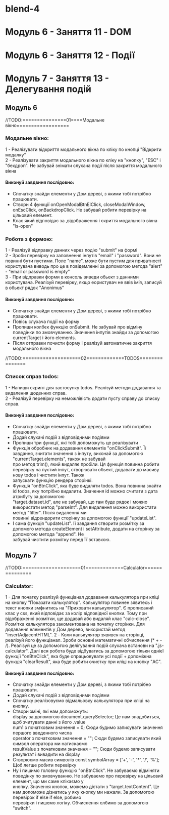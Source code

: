 # blend-4

# Модуль 6 - Заняття 11 - DOM

# Модуль 6 - Заняття 12 - Події

# Модуль 7 - Заняття 13 - Делегування подій

## Модуль 6

//TODO:===============01====Модальне вікно==================

### Модальне вікно:

1 - Реалізувати відкриття модального вікна по кліку по кнопці "Відкрити модалку"  
 2 - Реалізувати закриття модального вікна по кліку на "кнопку", "ESC" і "бекдроп". Не забувай знімати слухача події після закриття модального вікна

#### Виконуй завдвння послідовно:

- Спочатку знайди елементи у Дом дереві, з якими тобі потрібно працювати.
- Створи 4 функції onOpenModalBtnElClick, closeModalWindow, onEscClick, onBackdropClick. Не забувай робити перевірку на цільовий елемент.
- Клас який відповідає за ,відображення і скриття модального вікна "is-open"

### Робота з формою:

1 - Реалізуй відправку данних через подію "submit" на формі  
2 - Зроби перевірку на заповнення інпутів "email" і "password". Вони не повинні бути пустими. Поле "name", може бути пустим для приватності користувача
виводь про це в повідемленні за допомогою метода "alert" - "email or password is empty"  
3 - При відправки форми в консоль виведи обьект з данними користувача. Реалізуй перевірку, якщо еористувач не ввів імʼя, записуй в обьект рядок "Anonimus"

#### Виконуй завдвння послідовно:

- Спочатку знайди елементи у Дом дереві, з якими тобі потрібно працювати.
- Повісь слухача події на форму
- Пропиши колбєк функцію onSubmit. Не забувай про відміну поведінки по змовчуванню. Значення інпутів знайди за допомогою currentTarget і його elements.
- Після отправки почисти форму і реалізуй автоматичне закриття модального вікна

//TODO:====================02=============TODOS===============

### Список справ todos:

1 - Напиши скрипт для застосунку todos. Реалізуй методи додавання та видалення щоденних справ.  
 2 - Реалізуй перевірку на неможлівість додати пусту справу до списку справ.

#### Виконуй завдвння послідовно:

- Спочатку знайди елементи у Дом дереві, з якими тобі потрібно працювати.
- Додай слухачі подій з відповідними подіями
- Пропиши три функції, які тобі допоможуть це реалізувати
- Функція обробник на додавання елементів "onClickSubmit". Її завдання, зчитати значення з інпуту, виконай за допомогою "currentTarget.elements", також не забувай  
  про метод trim(), який видаляє пробіли. Ця функція повинна робити перевірку на пустий інпут, створювати обьект, додавати до масиву нову todos і чистити інпут. Також  
  запускати функцію рендера сторінкі.
- Функція "onBtnClick", яка буде видаляти todos. Вона повинна знайти id todos, яку потрібно видалити. Значення id можно считати з дата атрибуту за допомогою  
  "target.dataset.id", але не забувай, що там буде рядок і можно використати метод "parseInt". Для видалення можно використати метод "filter". Після видалення ми  
  повинні відрендорити сторінку за допомогою функції "updateList".
- І сама функція "updateList". Ії завдання створити розмітку за допомого метода createElement і setAttribute, додати на сторінку за допомогою метода "append". Не  
  забувай чистити розмітку перед її вставкою.

## Модуль 7

//TODO:====================01=============Calculator===============

### Calculator:

1 - Для початку реалізуй функціанал додавання калькулятора при кліці на кнопку "Показати калькулятор". Калькулятор повинен зявитесь і текст кнопки змфнитись на
"Приховати калькулятор". Є прописаний клас у css, який відповідає за колір відповідної кнопки. Тому при відображенні розмітки, ще додавай або видаляй клас
"calc-close". Розмітка калькулятора закоментована на початку сторінки. Для додавання елементів у Дом дерево, використай метод "insertAdjacentHTML".
2 - Коли калькулятор зявився на сторінці, реалізуй його функціанал. Зроби основні математичні обчислення (\* + - /). Реалізуй це за допомогою делігування подій
слухача встанови на ".js-calculator". Далі вся робота буде відбуватись за допомогою тільки однієї функції "onBtnClick", яка буде опрацьовувати усі події + допоміжна
функція "clearResult", яка буде робити очистку при кліці на кнопку "AC".

#### Виконуй завдвння послідовно:

- Спочатку знайди елементи у Дом дереві, з якими тобі потрібно працювати.
- Додай слухачі подій з відповідними подіями
- Спочатку реалізовуємо відмальовку калькулятора при кліці на кнопку.
- Створи зміні, які нам допоможуть:  
  display за допомогою document.querySelector; Це нам знадобиться, щоб зчитувати данні з його .value  
  num1 з початковим значення = 0; Сюди будимо записувати значення першого введенного числа  
  operator з початковим значення = ""; Сюди будемо записувати який символ оператора ми натискаємо  
  resultValue з початковим значення = ""; Сюди будемо записувати результат і вивадити на display
- Створюємо масив символів const symbolArray = ['+', '-', '*', '/', '%']; Щоб легше робити перевірку
- Ну і пишимо головну функцію "onBtnClick". Не забуваємо відміняти поведінку по змовчуванню. Не забуваємо про перевірку на цільовий елемент, що ми саме клікаємо у  
  кнопку. Значення кнопок, можемо дістати з "target.textContent". Це нам допоможе дізнатись у яку кнопку ми нажали. За допомогою перевірок if else if else, робимо  
  перевірки і пишемо логіку. Обчислення олбимо за допомогою "switch".
